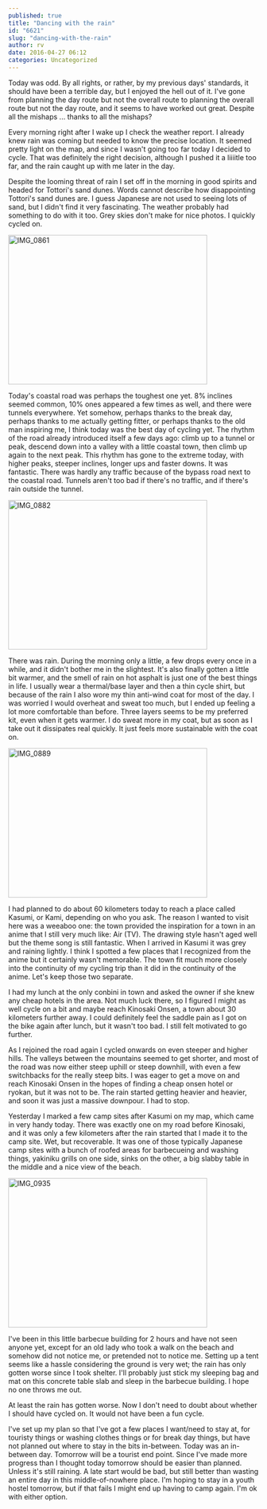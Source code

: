 ```yaml
---
published: true
title: "Dancing with the rain"
id: "6621"
slug: "dancing-with-the-rain"
author: rv
date: 2016-04-27 06:12
categories: Uncategorized
---
```

Today was odd. By all rights, or rather, by my previous days' standards, it should have been a terrible day, but I enjoyed the hell out of it. I've gone from planning the day route but not the overall route to planning the overall route but not the day route, and it seems to have worked out great. Despite all the mishaps ... thanks to all the mishaps?

Every morning right after I wake up I check the weather report. I already knew rain was coming but needed to know the precise location. It seemed pretty light on the map, and since I wasn't going too far today I decided to cycle. That was definitely the right decision, although I pushed it a liiiitle too far, and the rain caught up with me later in the day.

Despite the looming threat of rain I set off in the morning in good spirits and headed for Tottori's sand dunes. Words cannot describe how disappointing Tottori's sand dunes are. I guess Japanese are not used to seeing lots of sand, but I didn't find it very fascinating. The weather probably had something to do with it too. Grey skies don't make for nice photos. I quickly cycled on.

<a href="https://s3.amazonaws.com/cfwblog/uploads/2016/04/IMG_0861.jpg" rel="attachment wp-att-6622"><img class="aligncenter size-medium wp-image-6622" src="https://s3.amazonaws.com/cfwblog/uploads/2016/04/IMG_0861-400x300.jpg" alt="IMG_0861" width="400" height="300" /></a>

Today's coastal road was perhaps the toughest one yet. 8% inclines seemed common, 10% ones appeared a few times as well, and there were tunnels everywhere. Yet somehow, perhaps thanks to the break day, perhaps thanks to me actually getting fitter, or perhaps thanks to the old man inspiring me, I think today was the best day of cycling yet. The rhythm of the road already introduced itself a few days ago: climb up to a tunnel or peak, descend down into a valley with a little coastal town, then climb up again to the next peak. This rhythm has gone to the extreme today, with higher peaks, steeper inclines, longer ups and faster downs. It was fantastic. There was hardly any traffic because of the bypass road next to the coastal road. Tunnels aren't too bad if there's no traffic, and if there's rain outside the tunnel.

<a href="https://s3.amazonaws.com/cfwblog/uploads/2016/04/IMG_0882.jpg" rel="attachment wp-att-6623"><img class="aligncenter size-medium wp-image-6623" src="https://s3.amazonaws.com/cfwblog/uploads/2016/04/IMG_0882-400x300.jpg" alt="IMG_0882" width="400" height="300" /></a>

There was rain. During the morning only a little, a few drops every once in a while, and it didn't bother me in the slightest. It's also finally gotten a little bit warmer, and the smell of rain on hot asphalt is just one of the best things in life. I usually wear a thermal/base layer and then a thin cycle shirt, but because of the rain I also wore my thin anti-wind coat for most of the day. I was worried I would overheat and sweat too much, but I ended up feeling a lot more comfortable than before. Three layers seems to be my preferred kit, even when it gets warmer. I do sweat more in my coat, but as soon as I take out it dissipates real quickly. It just feels more sustainable with the coat on.

<a href="https://s3.amazonaws.com/cfwblog/uploads/2016/04/IMG_0889.jpg" rel="attachment wp-att-6624"><img class="aligncenter size-medium wp-image-6624" src="https://s3.amazonaws.com/cfwblog/uploads/2016/04/IMG_0889-400x300.jpg" alt="IMG_0889" width="400" height="300" /></a>

I had planned to do about 60 kilometers today to reach a place called Kasumi, or Kami, depending on who you ask. The reason I wanted to visit here was a weeaboo one: the town provided the inspiration for a town in an anime that I still very much like: Air (TV). The drawing style hasn't aged well but the theme song is still fantastic. When I arrived in Kasumi it was grey and raining lightly. I think I spotted a few places that I recognized from the anime but it certainly wasn't memorable. The town fit much more closely into the continuity of my cycling trip than it did in the continuity of the anime. Let's keep those two separate.

I had my lunch at the only conbini in town and asked the owner if she knew any cheap hotels in the area. Not much luck there, so I figured I might as well cycle on a bit and maybe reach Kinosaki Onsen, a town about 30 kilometers further away. I could definitely feel the saddle pain as I got on the bike again after lunch, but it wasn't too bad. I still felt motivated to go further.

As I rejoined the road again I cycled onwards on even steeper and higher hills. The valleys between the mountains seemed to get shorter, and most of the road was now either steep uphill or steep downhill, with even a few switchbacks for the really steep bits. I was eager to get a move on and reach Kinosaki Onsen in the hopes of finding a cheap onsen hotel or ryokan, but it was not to be. The rain started getting heavier and heavier, and soon it was just a massive downpour. I had to stop.

Yesterday I marked a few camp sites after Kasumi on my map, which came in very handy today. There was exactly one on my road before Kinosaki, and it was only a few kilometers after the rain started that I made it to the camp site. Wet, but recoverable. It was one of those typically Japanese camp sites with a bunch of roofed areas for barbecueing and washing things, yakiniku grills on one side, sinks on the other, a big slabby table in the middle and a nice view of the beach.

<a href="https://s3.amazonaws.com/cfwblog/uploads/2016/04/IMG_0935.jpg" rel="attachment wp-att-6625"><img class="aligncenter size-medium wp-image-6625" src="https://s3.amazonaws.com/cfwblog/uploads/2016/04/IMG_0935-400x300.jpg" alt="IMG_0935" width="400" height="300" /></a>

I've been in this little barbecue building for 2 hours and have not seen anyone yet, except for an old lady who took a walk on the beach and somehow did not notice me, or pretended not to notice me. Setting up a tent seems like a hassle considering the ground is very wet; the rain has only gotten worse since I took shelter. I'll probably just stick my sleeping bag and mat on this concrete table slab and sleep in the barbecue building. I hope no one throws me out.

At least the rain has gotten worse. Now I don't need to doubt about whether I should have cycled on. It would not have been a fun cycle.

I've set up my plan so that I've got a few places I want/need to stay at, for touristy things or washing clothes things or for break day things, but have not planned out where to stay in the bits in-between. Today was an in-between day. Tomorrow will be a tourist end point. Since I've made more progress than I thought today tomorrow should be easier than planned. Unless it's still raining. A late start would be bad, but still better than wasting an entire day in this middle-of-nowhere place. I'm hoping to stay in a youth hostel tomorrow, but if that fails I might end up having to camp again. I'm ok with either option.